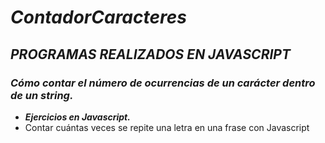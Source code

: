 # **_ContadorCaracteres_**

## **_PROGRAMAS REALIZADOS EN JAVASCRIPT_**

### **_Cómo contar el número de ocurrencias de un carácter dentro de un string._**

- **_Ejercicios en Javascript._**
- Contar cuántas veces se repite una letra en una frase con Javascript
